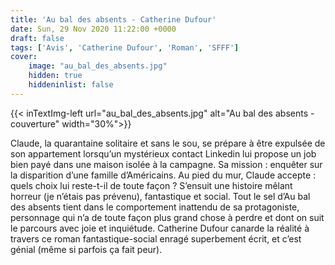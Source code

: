 ```yaml
---
title: 'Au bal des absents - Catherine Dufour'
date: Sun, 29 Nov 2020 11:22:00 +0000
draft: false
tags: ['Avis', 'Catherine Dufour', 'Roman', 'SFFF']
cover: 
    image: "au_bal_des_absents.jpg"
    hidden: true
    hiddeninlist: false
---
```


{{< inTextImg-left url="au_bal_des_absents.jpg" alt="Au bal des absents - couverture" width="30%">}} 

Claude, la quarantaine solitaire et sans le sou, se prépare à être expulsée de son appartement lorsqu’un mystérieux contact Linkedin lui propose un job bien payé dans une maison isolée à la campagne. Sa mission : enquêter sur la disparition d’une famille d’Américains. Au pied du mur, Claude accepte : quels choix lui reste-t-il de toute façon ? S’ensuit une histoire mêlant horreur (je n’étais pas prévenu), fantastique et social. Tout le sel d’Au bal des absents tient dans le comportement inattendu de sa protagoniste, personnage qui n’a de toute façon plus grand chose à perdre et dont on suit le parcours avec joie et inquiétude. Catherine Dufour canarde la réalité à travers ce roman fantastique-social enragé superbement écrit, et c’est génial (même si parfois ça fait peur).